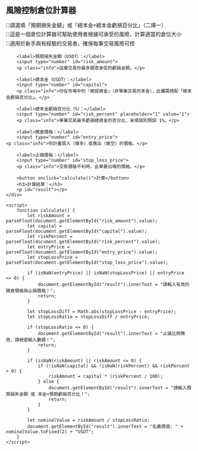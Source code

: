 
<html lang="zh">
<head>
    <meta charset="UTF-8">
    <meta name="viewport" content="width=device-width, initial-scale=1.0">
    <title>交易計算器</title>
    <style>
        body { font-family: Arial, sans-serif; margin: 12px; }
        .container { max-width: 500px; margin: auto; }
        label { display: block; margin-top: 12px; }
        input { width: 100%; padding: 8px; margin-top: 5px; }
        button { margin-top: 15px; padding: 10px; width: 100%; background: blue; color: white; border: none; }
        p { line-height: 1.4; margin: 5px 0; } /* 調整行高與間距 */
        .info { font-size: 14px; color: gray; margin-top: 3px; }
    </style>
</head>
<body>
    <div class="container">
        <h2>風險控制倉位計算器</h2>
        <p>🔹請選填「預期損失金額」或「總本金×總本金虧損百分比」（二擇一）</p>
        <p>🔹這是一個倉位計算器可幫助使用者根據可承受的風險，計算適當的倉位大小</p>
        <p>🔹適用於新手與有經驗的交易者，確保每筆交易風險可控</p>
       
        <label>預期損失金額（USDT）：</label>
        <input type="number" id="risk_amount">
        <p class="info">這筆交易你最多願意承受的虧損金額。</p>
        
        <label>總本金（USDT）：</label>
        <input type="number" id="capital">
        <p class="info">你在市場中的『總投資金』（非單筆交易的本金），此欄需搭配「總本金虧損百分比」。</p>
        
        <label>總本金虧損百分比（%）：</label>
        <input type="number" id="risk_percent" placeholder="1" value="1">
        <p class="info">單筆交易最多虧損總資金的百分比，未填寫則預設 1%。</p>
        
        <label>開倉價格：</label>
        <input type="number" id="entry_price">
	<p class="info">你計畫買入（做多）或賣出（做空）的價格。</p>        

        <label>止損價格：</label>
        <input type="number" id="stop_loss_price">
        <p class="info">交易價格不利時，此單要出場的價格。</p>
        
        <button onclick="calculate()">計算</button>
        <h3>計算結果：</h3>
        <p id="result"></p>
    </div>

    <script>
        function calculate() {
            let riskAmount = parseFloat(document.getElementById("risk_amount").value);
            let capital = parseFloat(document.getElementById("capital").value);
            let riskPercent = parseFloat(document.getElementById("risk_percent").value);
            let entryPrice = parseFloat(document.getElementById("entry_price").value);
            let stopLossPrice = parseFloat(document.getElementById("stop_loss_price").value);

            if (isNaN(entryPrice) || isNaN(stopLossPrice) || entryPrice <= 0) {
                document.getElementById("result").innerText = "請輸入有效的開倉價格與止損價格！";
                return;
            }

            let stopLossDiff = Math.abs(stopLossPrice - entryPrice);
            let stopLossRatio = stopLossDiff / entryPrice;

            if (stopLossRatio <= 0) {
                document.getElementById("result").innerText = "止損比例無效，請檢查輸入數據！";
                return;
            }

            if (isNaN(riskAmount) || riskAmount <= 0) {
                if (!isNaN(capital) && !isNaN(riskPercent) && riskPercent > 0) {
                    riskAmount = capital * (riskPercent / 100);
                } else {
                    document.getElementById("result").innerText = "請輸入預期損失金額 或 本金+預期虧損百分比！";
                    return;
                }
            }

            let nominalValue = riskAmount / stopLossRatio;
            document.getElementById("result").innerText = "名義價值: " + nominalValue.toFixed(2) + "USDT";
        }
    </script>
</body>
</html>
